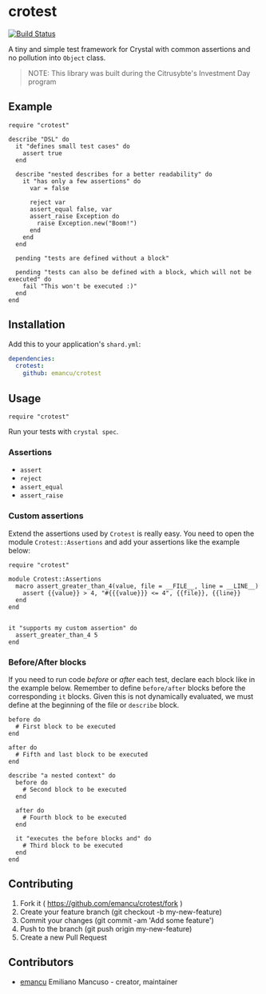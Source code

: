 # crotest
[![Build Status](https://travis-ci.org/emancu/crotest.svg?branch=master)](https://travis-ci.org/emancu/crotest)

A tiny and simple test framework for Crystal with common assertions and no pollution into `Object` class.

> NOTE: This library was built during the Citrusybte's Investment Day program

## Example

```crystal
require "crotest"

describe "DSL" do
  it "defines small test cases" do
    assert true
  end

  describe "nested describes for a better readability" do
    it "has only a few assertions" do
      var = false

      reject var
      assert_equal false, var
      assert_raise Exception do
        raise Exception.new("Boom!")
      end
    end
  end

  pending "tests are defined without a block"

  pending "tests can also be defined with a block, which will not be executed" do
    fail "This won't be executed :)"
  end
end
```

## Installation

Add this to your application's `shard.yml`:

```yaml
dependencies:
  crotest:
    github: emancu/crotest
```

## Usage

```crystal
require "crotest"
```

Run your tests with `crystal spec`.

### Assertions

- `assert`
- `reject`
- `assert_equal`
- `assert_raise`

### Custom assertions

Extend the assertions used by `Crotest` is really easy.
You need to open the module `Crotest::Assertions` and add your assertions like the example below:


```crystal
require "crotest"

module Crotest::Assertions
  macro assert_greater_than_4(value, file = __FILE__, line = __LINE__)
    assert {{value}} > 4, "#{{{value}}} <= 4", {{file}}, {{line}}
  end
end


it "supports my custom assertion" do
  assert_greater_than_4 5
end
```

### Before/After blocks

If you need to run code _before_ or _after_ each test, declare each block like in the example below.
Remember to define `before/after` blocks before the corresponding `it` blocks.
Given this is not dynamically evaluated, we must define at the beginning of the file or `describe` block.

```crystal
before do
  # First block to be executed
end

after do
  # Fifth and last block to be executed
end

describe "a nested context" do
  before do
    # Second block to be executed
  end

  after do
    # Fourth block to be executed
  end

  it "executes the before blocks and" do
    # Third block to be executed
  end
end
```

## Contributing

1. Fork it ( https://github.com/emancu/crotest/fork )
2. Create your feature branch (git checkout -b my-new-feature)
3. Commit your changes (git commit -am 'Add some feature')
4. Push to the branch (git push origin my-new-feature)
5. Create a new Pull Request

## Contributors

- [emancu](https://github.com/emancu) Emiliano Mancuso - creator, maintainer
